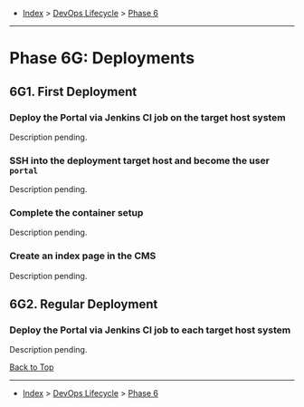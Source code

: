 <a id="top"></a>

- [Index](../index.md) > [DevOps Lifecycle](devops.md) > [Phase 6](phase_06.md)

---

<a id="actions"></a>

# Phase 6G: Deployments

<a id="6g1"></a>

## 6G1. First Deployment

<a id="6g-01"></a>

### Deploy the Portal via Jenkins CI job on the target host system

Description pending.

<a id="6g-02"></a>

### SSH into the deployment target host and become the user `portal`

Description pending.

<a id="6g-03"></a>

### Complete the container setup

Description pending.

<a id="6g-04"></a>

### Create an index page in the CMS

Description pending.

<a id="6g2"></a>

## 6G2. Regular Deployment

<a id="6g-05"></a>

### Deploy the Portal via Jenkins CI job to each target host system

Description pending.

<a class="inline-navlink-page-top" href="#actions">Back to Top</a>

---

- [Index](../index.md) > [DevOps Lifecycle](devops.md) > [Phase 6](phase_06.md)
